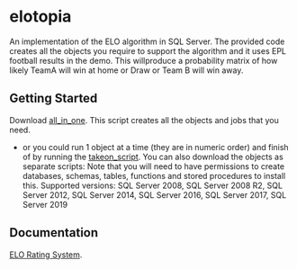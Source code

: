 # elotopia
An implementation of the ELO algorithm in SQL Server.
The provided code creates all the objects you require to support the algorithm and it uses EPL football results in the demo.
This willproduce a probability matrix of how likely TeamA will win at home or Draw or Team B will win away.

## Getting Started

Download [all_in_one](/all_in_one.sql).
This script creates all the objects and jobs that you need.
- or you could run 1 object at a time (they are in numeric order) and finish of by running the [takeon_script](/takeon_script.sql).
You can also download the objects as separate scripts:
Note that you will need to have permissions to create databases, schemas, tables, functions and stored procedures to install this.
Supported versions: SQL Server 2008, SQL Server 2008 R2, SQL Server 2012, SQL Server 2014, SQL Server 2016, SQL Server 2017, SQL Server 2019

## Documentation
[ELO Rating System](https://en.wikipedia.org/wiki/Elo_rating_system).
